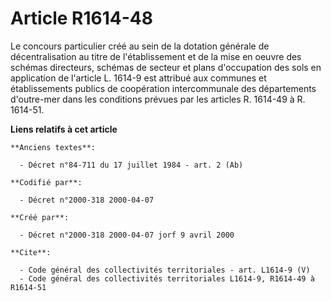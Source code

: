 # Article R1614-48

Le concours particulier créé au sein de la dotation générale de décentralisation au titre de l'établissement et de la mise en
oeuvre des schémas directeurs, schémas de secteur et plans d'occupation des sols en application de l'article L. 1614-9 est
attribué aux communes et établissements publics de coopération intercommunale des départements d'outre-mer dans les
conditions prévues par les articles R. 1614-49 à R. 1614-51.

**Liens relatifs à cet article**

	**Anciens textes**:

	  - Décret n°84-711 du 17 juillet 1984 - art. 2 (Ab)

	**Codifié par**:

	  - Décret n°2000-318 2000-04-07

	**Créé par**:

	  - Décret n°2000-318 2000-04-07 jorf 9 avril 2000

	**Cite**:

	  - Code général des collectivités territoriales - art. L1614-9 (V)
	  - Code général des collectivités territoriales L1614-9, R1614-49 à R1614-51
